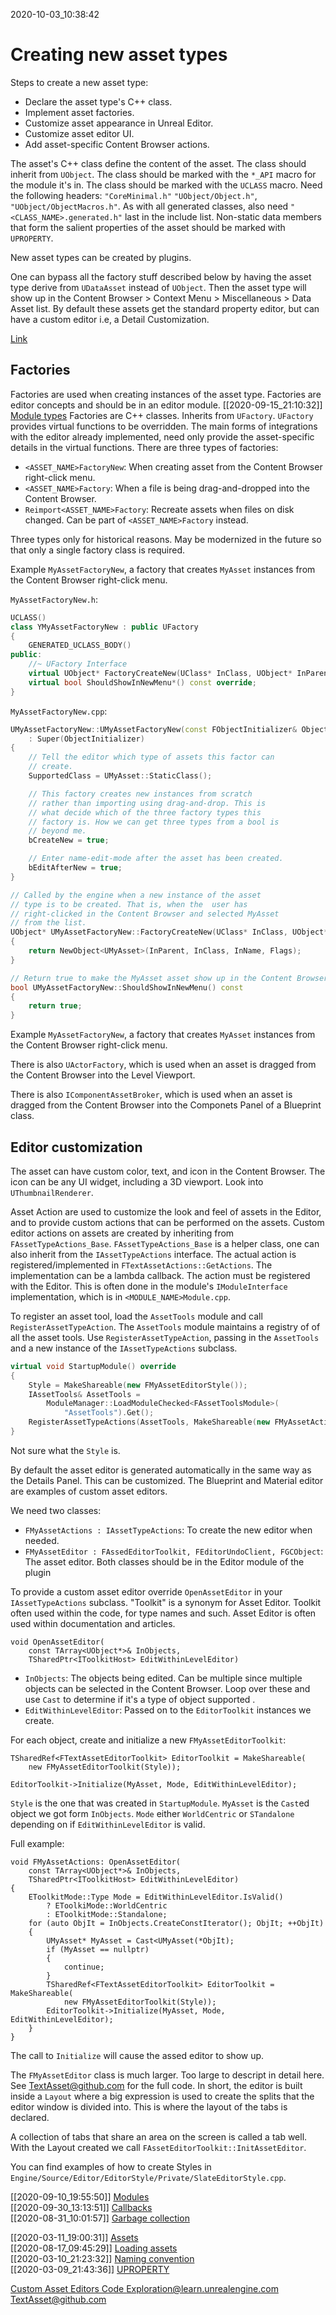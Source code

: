2020-10-03_10:38:42

# Creating new asset types
Steps to create a new asset type:
- Declare the asset type's C++ class.
- Implement asset factories.
- Customize asset appearance in Unreal Editor.
- Customize asset editor UI.
- Add asset-specific Content Browser actions.


The asset's C++ class define the content of the asset.
The class should inherit from `UObject`.
The class should be marked with the `*_API` macro for the module it's in.
The class should be marked with the `UCLASS` macro.
Need the following headers: `"CoreMinimal.h"` `"UObject/Object.h"`, `"UObject/ObjectMacros.h"`.
As with all generated classes, also need `"<CLASS_NAME>.generated.h"` last in the include list.
Non-static data members that form the salient properties of the asset should be marked with `UPROPERTY`.

New asset types can be created by plugins. 

One can bypass all the factory stuff described below by having the asset type derive from `UDataAsset` instead of `UObject`.
Then the asset type will show up in the Content Browser > Context Menu > Miscellaneous > Data Asset list.
By default these assets get the standard property editor, but can have a custom editor i.e, a Detail Customization.


[Link](https://youtu.be/zg_VstBxDi8?t=1731)

## Factories
Factories are used when creating instances of the asset type.
Factories are editor concepts and should be in an editor module. [[2020-09-15_21:10:32]] [Module types](./Module%20types.md)
Factories are C++ classes.
Inherits from `UFactory`.
`UFactory` provides virtual functions to be overridden.
The main forms of integrations with the editor already implemented, need only provide the asset-specific details in the virtual functions.
There are three types of factories:
- `<ASSET_NAME>FactoryNew`: When creating asset from the Content Browser right-click menu.
- `<ASSET_NAME>Factory`: When a file is being drag-and-dropped into the Content Browser.
- `Reimport<ASSET_NAME>Factory`: Recreate assets when files on disk changed. Can be part of `<ASSET_NAME>Factory` instead.

Three types only for historical reasons. May be modernized in the future so that only a single factory class is required.

Example `MyAssetFactoryNew`, a factory that creates `MyAsset` instances from the Content Browser right-click menu.

`MyAssetFactoryNew.h`:
```c++
UCLASS()
class YMyAssetFactoryNew : public UFactory
{
    GENERATED_UCLASS_BODY()
public:
    //~ UFactory Interface
    virtual UObject* FactoryCreateNew(UClass* InClass, UObject* InParent, FName InName, ...
    virtual bool ShouldShowInNewMenu*() const override;
}
```

`MyAssetFactoryNew.cpp`:
```c++
UMyAssetFactoryNew::UMyAssetFactoryNew(const FObjectInitializer& ObjectInitializer)
    : Super(ObjectInitializer)
{
    // Tell the editor which type of assets this factor can
    // create.
    SupportedClass = UMyAsset::StaticClass();

    // This factory creates new instances from scratch
    // rather than importing using drag-and-drop. This is
    // what decide which of the three factory types this
    // factory is. How we can get three types from a bool is
    // beyond me.
    bCreateNew = true;

    // Enter name-edit-mode after the asset has been created.
    bEditAfterNew = true;
}

// Called by the engine when a new instance of the asset
// type is to be created. That is, when the  user has
// right-clicked in the Content Browser and selected MyAsset
// from the list.
UObject* UMyAssetFactoryNew::FactoryCreateNew(UClass* InClass, UObject* InParent, FName, ...
{
    return NewObject<UMyAsset>(InParent, InClass, InName, Flags);
}

// Return true to make the MyAsset asset show up in the Content Browser context menu.
bool UMyAssetFactoryNew::ShouldShowInNewMenu() const
{
    return true;
}
```

Example `MyAssetFactoryNew`, a factory that creates `MyAsset` instances from the Content Browser right-click menu.


There is also `UActorFactory`, which is used when an asset is dragged from the Content Browser into the Level Viewport.

There is also `IComponentAssetBroker`, which is used when an asset is dragged from the Content Browser into the Componets Panel of a Blueprint class.

## Editor customization

The asset can have custom color, text, and icon in the Content Browser.
The icon can be any UI widget, including a 3D viewport.
Look into `UThumbnailRenderer`.

Asset Action are used to customize the look and feel of assets in the Editor, and to provide custom actions that can be performed on the assets.
Custom editor actions on assets are created by inheriting from `FAssetTypeActions_Base`.
`FAssetTypeActions_Base` is a helper class, one can also inherit from the `IAssetTypeActions` interface.
The actual action is registered/implemented in `FTextAssetActions::GetActions`.
The implementation can be a lambda callback.
The action must be registered with the Editor.
This is often done in the module's `IModuleInterface` implementation, which is in `<MODULE_NAME>Module.cpp`.

To register an asset tool, load the `AssetTools` module and call `RegisterAssetTypeAction`.
The `AssetTools` module maintains a registry of of all the asset tools.
Use `RegisterAssetTypeAction`, passing in the `AssetTools` and a new instance of the `IAssetTypeActions` subclass.
```c++
virtual void StartupModule() override
{
    Style = MakeShareable(new FMyAssetEditorStyle());
    IAssetTools& AssetTools = 
        ModuleManager::LoadModuleChecked<FAssetToolsModule>(
            "AssetTools").Get();
    RegisterAssetTypeActions(AssetTools, MakeShareable(new FMyAssetActions(Style.ToSharedRef())));
}
```
Not sure what the `Style` is.

By default the asset editor is generated automatically in the same way as the Details Panel.
This can be customized.
The Blueprint and Material editor are examples of custom asset editors.

We need two classes:
- `FMyAssetActions : IAssetTypeActions`: To create the new editor when needed.
- `FMyAssetEditor : FAssedEditorToolkit, FEditorUndoClient, FGCObject`: The asset editor.
Both classes should be in the Editor module of the plugin

To provide a custom asset editor override `OpenAssetEditor` in your `IAssetTypeActions` subclass.
"Toolkit" is a synonym for Asset Editor. 
Toolkit often used within the code, for type names and such.
Asset Editor is often used within documentation and articles.
```
void OpenAssetEditor(
    const TArray<UObject*>& InObjects,
    TSharedPtr<IToolkitHost> EditWithinLevelEditor)
```
- `InObjects`: The objects being edited. Can be multiple since multiple objects can be selected in the Content Browser. Loop over these and use `Cast` to determine if it's a type of object supported .
- `EditWithinLevelEditor`: Passed on to the `EditorToolkit` instances we create.

For each object, create and initialize a new `FMyAssetEditorToolkit`:
```
TSharedRef<FTextAssetEditorToolkit> EditorToolkit = MakeShareable(
    new FMyAssetEditorToolkit(Style));
   
EditorToolkit->Initialize(MyAsset, Mode, EditWithinLevelEditor);
```

`Style` is the one that was created in `StartupModule`.
`MyAsset` is the `Cast`ed object we got form `InObjects`.
`Mode` either `WorldCentric` or `STandalone` depending on if `EditWithinLevelEditor` is valid.

Full example:
```
void FMyAssetActions: OpenAssetEditor(
    const TArray<UObject*>& InObjects,
    TSharedPtr<IToolkitHost> EditWithinLevelEditor)
{
    EToolkitMode::Type Mode = EditWithinLevelEditor.IsValid()
        ? EToolkiMode::WorldCentric
        : EToolkitMode::Standalone;
    for (auto ObjIt = InObjects.CreateConstIterator(); ObjIt; ++ObjIt)
    {
        UMyAsset* MyAsset = Cast<UMyAsset(*ObjIt);
        if (MyAsset == nullptr)
        {
            continue;
        }
        TSharedRef<FTextAssetEditorToolkit> EditorToolkit = MakeShareable(
            new FMyAssetEditorToolkit(Style));
        EditorToolkit->Initialize(MyAsset, Mode, EditWithinLevelEditor);
    }
}
```

The call to `Initialize` will cause the assed editor to show up.

The `FMyAssetEditor` class is much larger. Too large to descript in detail here.
See [TextAsset@github.com](https://github.com/ue4plugins/TextAsset) for the full code.
In short, the editor is built inside a `Layout` where a big expression is used to create the splits that the editor window is divided into.
This is where the layout of the tabs is declared.

A collection of tabs that share an area on the screen is called a tab well.
With the Layout created we call `FAssetEditorToolkit::InitAssetEditor`.

You can find examples of how to create Styles in  `Engine/Source/Editor/EditorStyle/Private/SlateEditorStyle.cpp`.

[[2020-09-10_19:55:50]] [Modules](./Modules.md)  
[[2020-09-30_13:13:51]] [Callbacks](./Callbacks.md)  
[[2020-08-31_10:01:57]] [Garbage collection](./Garbage%20collection.md)  


[[2020-03-11_19:00:31]] [Assets](./Assets.md)  
[[2020-08-17_09:45:29]] [Loading assets](./Loading%20assets.md)  
[[2020-03-10_21:23:32]] [Naming convention](./Naming%20convention.md)  
[[2020-03-09_21:43:36]] [UPROPERTY](./UPROPERTY.md)  

[Custom Asset Editors Code Exploration@learn.unrealengine.com](https://learn.unrealengine.com/course/2436528/module/5372752?moduletoken=UHxxnDLPW8ROFOnyLDf7jkpDsWH-6EgInZkaEVy-utqnxQVniUN~z2b6Dq5f9wUr&LPId=0)
[TextAsset@github.com](https://github.com/ue4plugins/TextAsset)